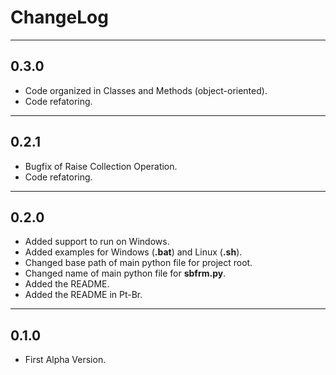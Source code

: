 # ChangeLog

---

## 0.3.0
- Code organized in Classes and Methods (object-oriented).
- Code refatoring.

---

## 0.2.1
- Bugfix of Raise Collection Operation.
- Code refatoring.

---

## 0.2.0
- Added support to run on Windows.
- Added examples for Windows (**.bat**) and Linux (**.sh**).
- Changed base path of main python file for project root.
- Changed name of main python file for **sbfrm.py**.
- Added the README.
- Added the README in Pt-Br.

---

## 0.1.0
- First Alpha Version.

